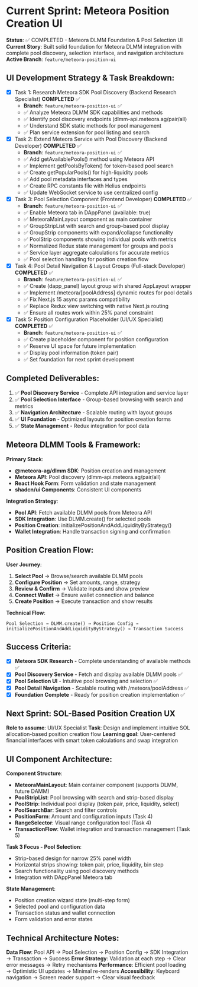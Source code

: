 # Current Sprint: Meteora Position Creation UI

**Status**: ✅ COMPLETED - Meteora DLMM Foundation & Pool Selection UI
**Current Story**: Built solid foundation for Meteora DLMM integration with complete pool discovery, selection interface, and navigation architecture
**Active Branch**: `feature/meteora-position-ui`

## UI Development Strategy & Task Breakdown:
- [x] Task 1: Research Meteora SDK Pool Discovery (Backend Research Specialist) **COMPLETED** ✅
  - **Branch**: `feature/meteora-position-ui` ✅
  - ✅ Analyze Meteora DLMM SDK capabilities and methods
  - ✅ Identify pool discovery endpoints (dlmm-api.meteora.ag/pair/all)
  - ✅ Understand SDK static methods for pool management
  - ✅ Plan service extension for pool listing and search
- [x] Task 2: Extend Meteora Service with Pool Discovery (Backend Developer) **COMPLETED** ✅
  - **Branch**: `feature/meteora-position-ui` ✅
  - ✅ Add getAvailablePools() method using Meteora API
  - ✅ Implement getPoolsByToken() for token-based pool search
  - ✅ Create getPopularPools() for high-liquidity pools
  - ✅ Add pool metadata interfaces and types
  - ✅ Create RPC constants file with Helius endpoints
  - ✅ Update WebSocket service to use centralized config
- [x] Task 3: Pool Selection Component (Frontend Developer) **COMPLETED** ✅
  - **Branch**: `feature/meteora-position-ui` ✅
  - ✅ Enable Meteora tab in DAppPanel (available: true)
  - ✅ MeteoraMainLayout component as main container
  - ✅ GroupStripList with search and group-based pool display
  - ✅ GroupStrip components with expand/collapse functionality
  - ✅ PoolStrip components showing individual pools with metrics
  - ✅ Normalized Redux state management for groups and pools
  - ✅ Service layer aggregate calculations for accurate metrics
  - ✅ Pool selection handling for position creation flow
- [x] Task 4: Pool Detail Navigation & Layout Groups (Full-stack Developer) **COMPLETED** ✅
  - **Branch**: `feature/meteora-position-ui` ✅
  - ✅ Create (dapp_panel) layout group with shared AppLayout wrapper
  - ✅ Implement /meteora/[poolAddress] dynamic routes for pool details
  - ✅ Fix Next.js 15 async params compatibility
  - ✅ Replace Redux view switching with native Next.js routing
  - ✅ Ensure all routes work within 25% panel constraint
- [x] Task 5: Position Configuration Placeholder (UI/UX Specialist) **COMPLETED** ✅
  - **Branch**: `feature/meteora-position-ui` ✅
  - ✅ Create placeholder component for position configuration
  - ✅ Reserve UI space for future implementation
  - ✅ Display pool information (token pair)
  - ✅ Set foundation for next sprint development

## Completed Deliverables:
1. ✅ **Pool Discovery Service** - Complete API integration and service layer
2. ✅ **Pool Selection Interface** - Group-based browsing with search and metrics
3. ✅ **Navigation Architecture** - Scalable routing with layout groups
4. ✅ **UI Foundation** - Optimized layouts for position creation forms
5. ✅ **State Management** - Redux integration for pool data

## Meteora DLMM Tools & Framework:
**Primary Stack**:
- **@meteora-ag/dlmm SDK**: Position creation and management
- **Meteora API**: Pool discovery (dlmm-api.meteora.ag/pair/all)
- **React Hook Form**: Form validation and state management
- **shadcn/ui Components**: Consistent UI components

**Integration Strategy**:
- **Pool API**: Fetch available DLMM pools from Meteora API
- **SDK Integration**: Use DLMM.create() for selected pools
- **Position Creation**: initializePositionAndAddLiquidityByStrategy()
- **Wallet Integration**: Handle transaction signing and confirmation

## Position Creation Flow:
**User Journey**:
1. **Select Pool** → Browse/search available DLMM pools
2. **Configure Position** → Set amounts, range, strategy
3. **Review & Confirm** → Validate inputs and show preview
4. **Connect Wallet** → Ensure wallet connection and balance
5. **Create Position** → Execute transaction and show results

**Technical Flow**:
```
Pool Selection → DLMM.create() → Position Config → 
initializePositionAndAddLiquidityByStrategy() → Transaction Success
```

## Success Criteria:
- [x] **Meteora SDK Research** - Complete understanding of available methods ✅
- [x] **Pool Discovery Service** - Fetch and display available DLMM pools ✅
- [x] **Pool Selection UI** - Intuitive pool browsing and selection ✅
- [x] **Pool Detail Navigation** - Scalable routing with /meteora/poolAddress ✅
- [x] **Foundation Complete** - Ready for position creation implementation ✅

## Next Sprint: SOL-Based Position Creation UX
**Role to assume**: UI/UX Specialist
**Task**: Design and implement intuitive SOL allocation-based position creation flow
**Learning goal**: User-centered financial interfaces with smart token calculations and swap integration

## UI Component Architecture:
**Component Structure**:
- **MeteoraMainLayout**: Main container component (supports DLMM, future DAMM)
- **PoolStripList**: Pool browsing with search and strip-based display
- **PoolStrip**: Individual pool display (token pair, price, liquidity, select)
- **PoolSearchBar**: Search and filter controls
- **PositionForm**: Amount and configuration inputs (Task 4)
- **RangeSelector**: Visual range configuration tool (Task 4)
- **TransactionFlow**: Wallet integration and transaction management (Task 5)

**Task 3 Focus - Pool Selection**:
- Strip-based design for narrow 25% panel width
- Horizontal strips showing: token pair, price, liquidity, bin step
- Search functionality using pool discovery methods
- Integration with DAppPanel Meteora tab

**State Management**:
- Position creation wizard state (multi-step form)
- Selected pool and configuration data
- Transaction status and wallet connection
- Form validation and error states

## Technical Architecture Notes:
**Data Flow**: Pool API → Pool Selection → Position Config → SDK Integration → Transaction → Success
**Error Strategy**: Validation at each step → Clear error messages → Retry mechanisms
**Performance**: Efficient pool loading → Optimistic UI updates → Minimal re-renders
**Accessibility**: Keyboard navigation → Screen reader support → Clear visual feedback